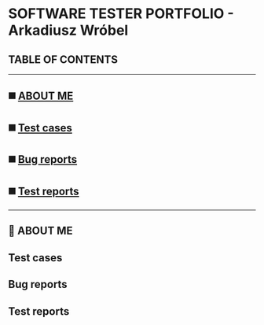 # **SOFTWARE TESTER PORTFOLIO - Arkadiusz Wróbel**

## TABLE OF CONTENTS

-----
## ◼️ [ABOUT ME](#about-me)
## ◼️ [Test cases](#test-cases)
## ◼️ [Bug reports](#bug-reports)
## ◼️ [Test reports](#test-reports)
-----


## <a name="aboutme">:mag_right: ABOUT ME</a>

## Test cases

## Bug reports

## Test reports
